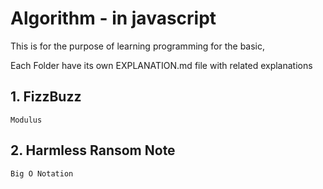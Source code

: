 # Algorithm - in javascript

This is for the purpose of learning programming for the basic, 

Each Folder have its own EXPLANATION.md file with related explanations 


## 1. FizzBuzz
    Modulus

## 2. Harmless Ransom Note
    Big O Notation 
